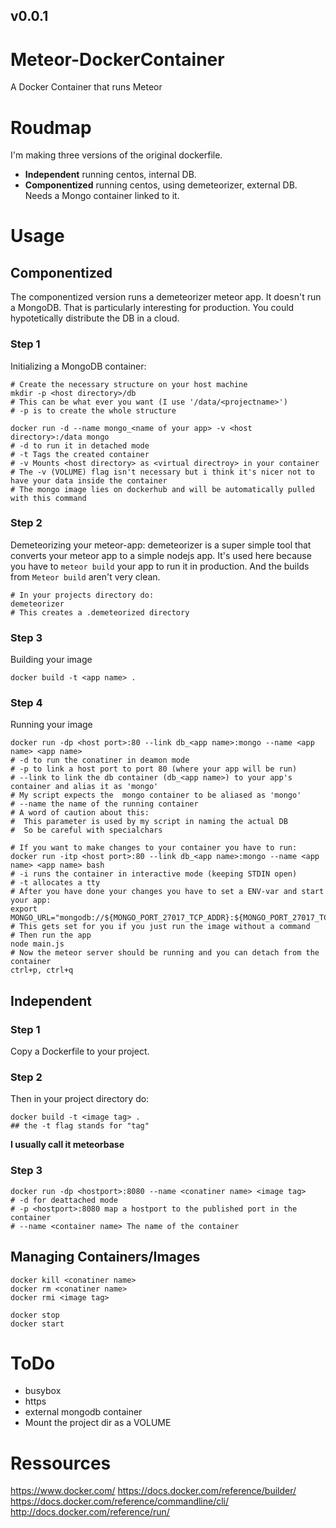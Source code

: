 ## v0.0.1
# Meteor-DockerContainer
A Docker Container that runs Meteor

# Roudmap
I'm making three versions of the original dockerfile.
* **Independent** running centos, internal DB.
* **Componentized** running centos, using demeteorizer, external DB. Needs a Mongo container linked to it.

# Usage
## Componentized
The componentized version runs a demeteorizer meteor app.
It doesn't run a MongoDB.
That is particularly interesting for production.
You could hypotetically distribute the DB in a cloud.

### Step 1
Initializing a MongoDB container:
```
# Create the necessary structure on your host machine
mkdir -p <host directory>/db
# This can be what ever you want (I use '/data/<projectname>')
# -p is to create the whole structure

docker run -d --name mongo_<name of your app> -v <host directory>:/data mongo
# -d to run it in detached mode
# -t Tags the created container
# -v Mounts <host directory> as <virtual directroy> in your container
# The -v (VOLUME) flag isn't necessary but i think it's nicer not to have your data inside the container
# The mongo image lies on dockerhub and will be automatically pulled with this command
```

### Step 2
Demeteorizing your meteor-app:
demeteorizer is a super simple tool that converts your meteor app to a simple nodejs app.
It's used here because you have to `meteor build` your app to run it in production.
And the builds from `Meteor build` aren't very clean.
```
# In your projects directory do:
demeteorizer
# This creates a .demeteorized directory
```

### Step 3
Building your image
```
docker build -t <app name> .
```

### Step 4
Running your image
```
docker run -dp <host port>:80 --link db_<app name>:mongo --name <app name> <app name>
# -d to run the conatiner in deamon mode
# -p to link a host port to port 80 (where your app will be run)
# --link to link the db container (db_<app name>) to your app's container and alias it as 'mongo'
# My script expects the  mongo container to be aliased as 'mongo'
# --name the name of the running container
# A word of caution about this:
#  This parameter is used by my script in naming the actual DB
#  So be careful with specialchars

# If you want to make changes to your container you have to run:
docker run -itp <host port>:80 --link db_<app name>:mongo --name <app name> <app name> bash
# -i runs the container in interactive mode (keeping STDIN open)
# -t allocates a tty
# After you have done your changes you have to set a ENV-var and start your app:
export MONGO_URL="mongodb://${MONGO_PORT_27017_TCP_ADDR}:${MONGO_PORT_27017_TCP_PORT}${MONGO_NAME}"
# This gets set for you if you just run the image without a command
# Then run the app
node main.js
# Now the meteor server should be running and you can detach from the container
ctrl+p, ctrl+q
```

## Independent
### Step 1
Copy a Dockerfile to your project.

### Step 2
Then in your project directory do:
```
docker build -t <image tag> .
## the -t flag stands for "tag"
```
**I usually call it meteorbase**

### Step 3
```
docker run -dp <hostport>:8080 --name <conatiner name> <image tag>
# -d for deattached mode
# -p <hostport>:8080 map a hostport to the published port in the container
# --name <container name> The name of the container
```

## Managing Containers/Images
```
docker kill <conatiner name>
docker rm <conatiner name>
docker rmi <image tag>

docker stop
docker start
```

# ToDo
* busybox
* https
* external mongodb container
* Mount the project dir as a VOLUME

# Ressources
https://www.docker.com/
https://docs.docker.com/reference/builder/
https://docs.docker.com/reference/commandline/cli/
http://docs.docker.com/reference/run/
